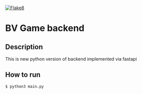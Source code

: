 [![Flake8](https://github.com/BattleVerseIo/GameBack/actions/workflows/flake8.yml/badge.svg?branch=DEV-5_socketio_flake8)](https://github.com/BattleVerseIo/GameBack/actions/workflows/flake8.yml)

# BV Game backend

## Description
This is new python version of backend implemented via fastapi

## How to run  

    $ python3 main.py

